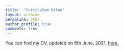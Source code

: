 ```yaml
---
title:  "Curriculum Vitae"
layout: archive
permalink: /CV/
author_profile: true
comments: true
---
```


You can find my CV, updated on 6th June, 2021, <a href="/_pages/images/Tanmayi_CV_for_website.pdf" target="_blank" type="application/pdf">here.</a>
